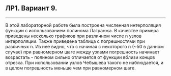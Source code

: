 ## ЛР1. Вариант 9.
----
В этой лабораторной работе была построена численная интерполяция функции с использованием полинома Лагранжа. 
В качестве примера приведены несколько графиков при различном числе n узлов интерполяции. Также приведена таблица с погрешностями при различных n. Из нее видно, что с начиная с некоторого n (~50 в данном случае) при равномерном шаге между узлами погрешность начинает возрастать - полином сильно отличается от функции вблизи концов отрезка. При использовании узлов Чебышева такого не наблюдается, и в целом погрешность меньше чем при равномерном шаге. 
